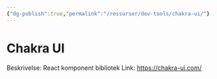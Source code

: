 ```yaml
---
{"dg-publish":true,"permalink":"/ressurser/dev-tools/chakra-ui/"}
---
```


# Chakra UI

Beskrivelse: React komponent bibliotek
Link: https://chakra-ui.com/